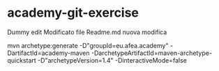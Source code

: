 # academy-git-exercise
Dummy edit
Modificato file Readme.md
nuova modifica 


mvn archetype:generate -D"groupId=eu.afea.academy" -DartifactId=academy-maven -DarchetypeArtifactId=maven-archetype-quickstart -D"archetypeVersion=1.4" -DinteractiveMode=false
